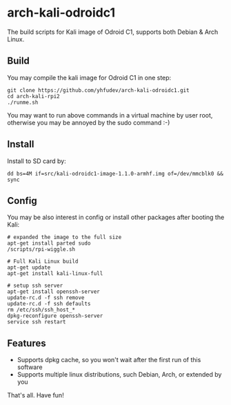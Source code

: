 arch-kali-odroidc1
==============

The build scripts for Kali image of Odroid C1,
supports both Debian & Arch Linux.


Build
-----

You may compile the kali image for Odroid C1 in one step:

    git clone https://github.com/yhfudev/arch-kali-odroidc1.git
    cd arch-kali-rpi2
    ./runme.sh

You may want to run above commands in a virtual machine by user root,
otherwise you may be annoyed by the sudo command :-)

Install
-------
Install to SD card by:

    dd bs=4M if=src/kali-odroidc1-image-1.1.0-armhf.img of=/dev/mmcblk0 && sync


Config
------
You may be also interest in config or install other packages after booting the Kali:

    # expanded the image to the full size
    apt-get install parted sudo
    /scripts/rpi-wiggle.sh
    
    # Full Kali Linux build
    apt-get update
    apt-get install kali-linux-full
    
    # setup ssh server
    apt-get install openssh-server
    update-rc.d -f ssh remove
    update-rc.d -f ssh defaults
    rm /etc/ssh/ssh_host_*
    dpkg-reconfigure openssh-server
    service ssh restart

Features
--------

* Supports dpkg cache, so you won't wait after the first run of this software
* Supports multiple linux distributions, such Debian, Arch, or extended by you


That's all. Have fun!
